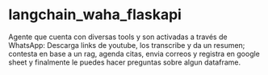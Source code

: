 # langchain_waha_flaskapi
Agente que cuenta con diversas tools y son activadas a través de WhatsApp: Descarga links de youtube, los transcribe y da un resumen; contesta en base a un rag, agenda citas, envia correos y registra en google sheet y finalmente le puedes hacer preguntas sobre algun dataframe.
